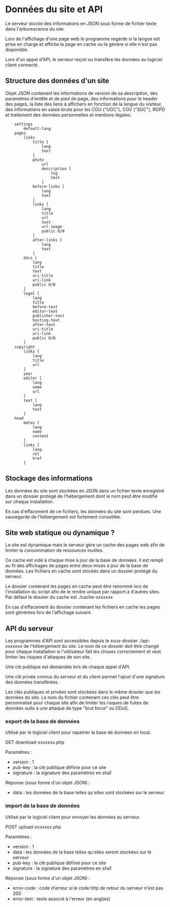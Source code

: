# Données du site et API

Le serveur stocke des informations en JSON sous forme de fichier texte dans l'arborescence du site.

Lors de l'affichage d'une page web le programme regarde si la langue est prise en charge et affiche la page en cache ou la génère si elle n'est pas disponible.

Lors d'un appel d'API, le serveur reçoit ou transfère les données au logiciel client connecté.

## Structure des données d'un site

Objet JSON contenant les informations de version de sa description, des paramètres d'entête et de pied de page, des informations pour le header des pages, la liste des liens à affichers en fonction de la langue du visiteur, des informations en saisie brute pour les CGU ("UGC"), CGV ("SGC"), RGPD et traitement des données personnelles et mentions légales.

```
	settings
		default-lang
	pages
		links
			title [
				lang
				text
			]
			photo
				url
				description [
					lng
					text
				]
			before-links [
				lang
				text
			]
			links [
				lang
				title
				url
				text
				url-image
				public O/N
			]
			after-links [
				lang
				text
			]
		docs [
			lang
			title
			text
			uri-title
			uri-link
			public O/N
		]
		legal [
			lang
			title
			before-text
			editor-text
			publisher-text
			hosting-text
			after-text
			uri-title
			uri-link
			public O/N
		]
	copyright
		links [
			lang
			title
			url
		]
		year
		editor [
			lang
			name
			url
		]
		text [
			lang
			text
		]
	head
		metas [
			lang
			name
			content
		]
		links [
			lang
			rel
			href
		]
```

## Stockage des informations

Les données du site sont stockées en JSON dans un fichier texte enregistré dans un dossier protégé de l'hébergement dont le nom peut être modifié sur chaque installation.

En cas d'effacement de ce fichiers, les données du site sont perdues. Une sauvegarde de l'hébergement est fortement conseillée.

## Site web statique ou dynamique ?

Le site est dynamique mais le serveur gère un cache des pages web afin de limiter la consommation de ressources inutiles.

Ce cache est vidé à chaque mise à jour de la base de données. Il est rempli au fil des affichages de pages entre deux mises à jour de la base de données. Les fichiers en cache sont stockés dans un dossier protégé du serveur.

Le dossier contenant les pages en cache peut être renommé lors de l'installation du script afin de le rendre unique par rapport à d'autres sites. Par défaut le dossier du cache est ./cache-xxxxxxx

En cas d'effacement du dossier contenant les fichiers en cache les pages sont générées lors de l'affichage suivant.


## API du serveur

Les programmes d'API sont accessibles depuis le sous-dossier ./api-xxxxxxx de l'hébergement du site. Le nom de ce dossier doit être changé pour chaque installation si l'utilisateur fait les choses correctement et veut limiter les risques d'attaques de son site.

Une clé publique est demandée lors de chaque appel d'API.

Une clé privée connus du serveur et du client permet l'ajout d'une signature des données transférées.

Les clés publiques et privées sont stockées dans le même dossier que les données du site. Le nom du fichier contenant ces clés peut être personnalisé pour chaque site afin de limiter les risques de fuites de données suite à une attaque de type "brut force" ou DDoS.

### export de la base de données

Utilisé par le logiciel client pour rapatrier la base de données en local.

GET download-xxxxxxx.php

Paramètres :
* version : 1
* pub-key : la clé publique définie pour ce site
* signature : la signature des paramètres en sha1

Réponse (sous forme d'un objet JSON) :
* data : les données de la base telles qu'elles sont stockées sur le serveur

### import de la base de données

Utilisé par le logiciel client pour envoyer les données au serveur.

POST upload-xxxxxxx.php

Paramètres :
* version : 1
* data : les données de la base telles qu'elles seront stockées sur le serveur
* pub-key : la clé publique définie pour ce site
* signature : la signature des paramètres en sha1

Réponse (sous forme d'un objet JSON) :
* error-code : code d'erreur si le code http de retour du serveur n'est pas 200
* error-text : texte associé à l'erreur (en anglais)

